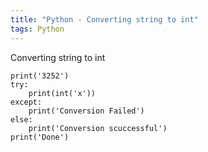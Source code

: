 ```yaml
---
title: "Python - Converting string to int"
tags: Python
---
```



Converting string to int

```
print('3252')
try:
    print(int('x'))
except:
    print('Conversion Failed')
else:
    print('Conversion scuccessful')
print('Done')   

```


